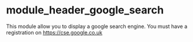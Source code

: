 # module_header_google_search
This module allow you to display a google search engine. You must have a registration on https://cse.google.co.uk
